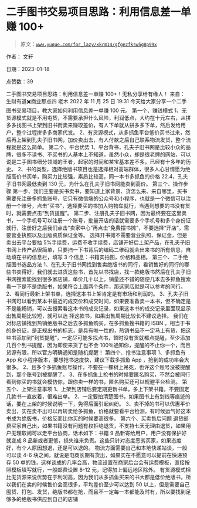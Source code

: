 # 二手图书交易项目思路：利用信息差一单赚 100+

> 原文：[`www.yuque.com/for_lazy/xkrm14/gfgezfksw5g8p99x`](https://www.yuque.com/for_lazy/xkrm14/gfgezfksw5g8p99x)



作者： 文轩 

日期：2023-01-18 

点赞数：39 

二手图书交易项目思路：利用信息差一单赚 100+！无私分享给有缘人！ 来自： 生财有道✖️商业那点四 老木 2022 年 11 月 25 日 19:31 今天给大家分享一个二手图书交易项目，教大家如何利用信息差一单赚 100 元。 第一个、赚钱模式 1、无货源模式就是不用屯货，不需要承担什么风险，利润低点，大约在十元左右，从拼多多找图书上架到旧书街卖来赚取差价，有人下单就从拼多多下单，然后发给用户，整个过程拼多多商家代发。 2、有货源模式，从多抓鱼平台低价买书过来，然后再上架到孔夫子旧书网，加价卖出去，有人付款之后自己联系物流发货，整个流程就是这么简单。 第二个、平台优势 1、平台背书，孔夫子旧书网是比较小众的品牌，很多不读书、不买书的人基本上不知道，虽然小众，却是很老牌的网站，可以说是二手图书细分领域的王者，起家的时间和某宝基本差不多，已经有十多年的历史。 2、书的类型，选择绝版书项目也是选择相对高端群体，很多人心甘情愿为绝版高价书买单，购买力比较强，素质比较高，同一本书多抓鱼的价格 22.4，孔夫子旧书网最低卖到 130 元，为什么在孔夫子旧书网能卖到高价。 第三个、操作步骤 第一步、我们主要是买书卖书，要知道上家背景、货怎么来、来自哪里，买书需要先注册多抓鱼账号，它只有微信端的公众号和小程序，也就是一个微信可以注册一个账号，点击“买书”，选择要买的书加入购物车就行，当遇到想要的书没有货时，就需要点击“到货提醒”。 第二步、注册孔夫子旧书网，因为最终要在这里卖书，一个手机号可以注册一个账号，批量开店的话就需要多个手机号和多个身份证就行，注册好之后我们点击“卖家中心”再点击“免费摆书摊”，不要选择“开店”，需要营业执照以及出版资质保证金等。 选择开书摊不需要营业执照、保证金，但是卖出去平台要抽 5%手续费，运费不收手续费，店铺开好后上架产品，在孔夫子旧书网上传产品很简单，只要扫一下书背后的编码二维码就会出来书的所有信息，自动填在书的信息栏，填写 3 个信息：书籍实拍图，价格和品相。 第三个、二手绝版图书选品方法 1、在孔夫子旧书网找到售卖绝版书的同行，看销售好的同行的哪些书卖得好，我们就去进货这些书，首先以书找店，找一款绝版书然后在孔夫子旧书网搜索能找到很多家店铺，单价几十以上，销量还不错的随便几本去多抓鱼搜索看一下是不是绝版书，如果符合上面两个条件，那这家店就是可以参考的同行。 2、看同行最新上架书单，选择这本书上架肯定是有市场和利润的。 3、孔夫子旧书网可以看到某本书最近的成交价和成交时间，如果要准备卖一本书，但不确定是不是能畅销，可以去搜索看这本书的成交记录，如果这本书的成交记录里面现显示出售周期比较短，就可以选 择这款书，如果出售周期比较长不建议选择。 我们在对标店铺找到热销绝版书之后去多抓鱼购买，在多抓鱼搜书籍的 ISBN ，相当于书的身份证，是正规出书的标志，是具有唯一性的，热销书品不一定马上有货，把这些书添加到“到货提醒”，一定尽可能多找点书，暂时没有货就都点提醒，至少添加几百个到书提醒，因为即使来货了也不会 100％通知你，提醒的不止你一个，而且货源有限，所以官方明确通知是随机提醒！ 第四个、抢书注意事项 1、多抓鱼有 App 和小程序版本，要想抢书速度快，建议下载多抓鱼 App ，抢到的成功率会大很多。 2、且多个多抓鱼账号操作，不要在一棵树上吊死，也许这个账号没被提醒到，那个账号到被提醒了。 3、在多抓鱼上抢书的时候要匿名购买，不然会被同行看到你买的书就会模仿你，跟你卖一样的书，匿名购买还可以规避平台检测。 第五个、上架注意事项 1、上架到店铺后要定期更新书单，多上下架书籍，不要固定几款书一直放着，很难出单。 2、一定要拍清楚图书，如果图书上有划线等痕迹的话，要在上架的时候说明一下，免得后面引起纠纷。 3、卖不掉的书可以优惠平价卖出，实在卖不出可以再转卖给多抓鱼，价格就要看平台检测，有时候运气好这本书成为绝版书，价格反而比你买的时候要高很多。 第六个、买卖售后问题 退货邮费买家自己出，如果书籍没有问题有权拒绝退货，不支持七天无理由退货，如果用户无理取闹可以走平台协商，话术如下：书籍 9 品新寄给用户，用户没有保护好就变成 8 品新或者更低，损失谁来负责。这些只针对态度恶劣买家，如果态度好，有个人原因想退，还是可以退的。 物流方面需要自己和本地快递站谈，一般可以谈 4-6 块之间，就说是电商长期有货出，如果实在不愿意可以提前在快递预存 50 单的钱，这样谈成的几率会高，物流设置在商家后台会有运费模板，直接按照模板填写就行，一般邮费设置 8-12 元，记得加上偏远地区除外。 有货源模式相比无货源来说优势在于利润高，因为我们从多抓鱼买来的书大都是低价绝版书，所以我们在卖的时候售价会高很多，平均差价至少可以达到 50 以上，但是需要自己囤货、打包、发货，绝版书都在抢，而且不一定每一本都能及时有，所以要找到足够多的绝版书供应到自己的店铺 

